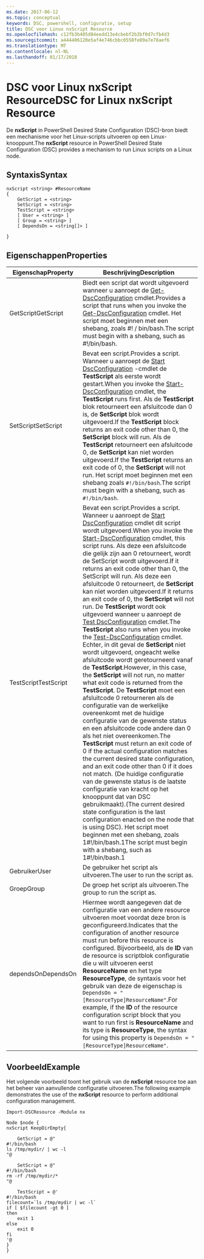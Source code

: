```yaml
---
ms.date: 2017-06-12
ms.topic: conceptual
keywords: DSC, powershell, configuratie, setup
title: DSC voor Linux nxScript Resource
ms.openlocfilehash: c12fb3b405d84eedd13e4cbebf2b2bf0d7cfb4d3
ms.sourcegitcommit: a444406120e5af4e746cbbc0558fe89a7e78aef6
ms.translationtype: MT
ms.contentlocale: nl-NL
ms.lasthandoff: 01/17/2018
---
```

# <a name="dsc-for-linux-nxscript-resource"></a><span data-ttu-id="7bc63-103">DSC voor Linux nxScript Resource</span><span class="sxs-lookup"><span data-stu-id="7bc63-103">DSC for Linux nxScript Resource</span></span>

<span data-ttu-id="7bc63-104">De **nxScript** in PowerShell Desired State Configuration (DSC)-bron biedt een mechanisme voor het Linux-scripts uitvoeren op een Linux-knooppunt.</span><span class="sxs-lookup"><span data-stu-id="7bc63-104">The **nxScript** resource in PowerShell Desired State Configuration (DSC) provides a mechanism to run Linux scripts on a Linux node.</span></span>

## <a name="syntax"></a><span data-ttu-id="7bc63-105">Syntaxis</span><span class="sxs-lookup"><span data-stu-id="7bc63-105">Syntax</span></span>

```
nxScript <string> #ResourceName
{
    GetScript = <string>
    SetScript = <string>
    TestScript = <string>
    [ User = <string> ]
    [ Group = <string> ]
    [ DependsOn = <string[]> ]

}
```

## <a name="properties"></a><span data-ttu-id="7bc63-106">Eigenschappen</span><span class="sxs-lookup"><span data-stu-id="7bc63-106">Properties</span></span>

|  <span data-ttu-id="7bc63-107">Eigenschap</span><span class="sxs-lookup"><span data-stu-id="7bc63-107">Property</span></span> |  <span data-ttu-id="7bc63-108">Beschrijving</span><span class="sxs-lookup"><span data-stu-id="7bc63-108">Description</span></span> | 
|---|---|
| <span data-ttu-id="7bc63-109">GetScript</span><span class="sxs-lookup"><span data-stu-id="7bc63-109">GetScript</span></span>| <span data-ttu-id="7bc63-110">Biedt een script dat wordt uitgevoerd wanneer u aanroept de [Get-DscConfiguration](https://technet.microsoft.com/en-us/library/dn521625.aspx) cmdlet.</span><span class="sxs-lookup"><span data-stu-id="7bc63-110">Provides a script that runs when you invoke the [Get-DscConfiguration](https://technet.microsoft.com/en-us/library/dn521625.aspx) cmdlet.</span></span> <span data-ttu-id="7bc63-111">Het script moet beginnen met een shebang, zoals #! / bin/bash.</span><span class="sxs-lookup"><span data-stu-id="7bc63-111">The script must begin with a shebang, such as #!/bin/bash.</span></span>| 
| <span data-ttu-id="7bc63-112">SetScript</span><span class="sxs-lookup"><span data-stu-id="7bc63-112">SetScript</span></span>| <span data-ttu-id="7bc63-113">Bevat een script.</span><span class="sxs-lookup"><span data-stu-id="7bc63-113">Provides a script.</span></span> <span data-ttu-id="7bc63-114">Wanneer u aanroept de [Start DscConfiguration](https://technet.microsoft.com/en-us/library/dn521623.aspx) -cmdlet de **TestScript** als eerste wordt gestart.</span><span class="sxs-lookup"><span data-stu-id="7bc63-114">When you invoke the [Start-DscConfiguration](https://technet.microsoft.com/en-us/library/dn521623.aspx) cmdlet, the **TestScript** runs first.</span></span> <span data-ttu-id="7bc63-115">Als de **TestScript** blok retourneert een afsluitcode dan 0 is, de **SetScript** blok wordt uitgevoerd.</span><span class="sxs-lookup"><span data-stu-id="7bc63-115">If the **TestScript** block returns an exit code other than 0, the **SetScript** block will run.</span></span> <span data-ttu-id="7bc63-116">Als de **TestScript** retourneert een afsluitcode 0, de **SetScript** kan niet worden uitgevoerd.</span><span class="sxs-lookup"><span data-stu-id="7bc63-116">If the **TestScript** returns an exit code of 0, the **SetScript** will not run.</span></span> <span data-ttu-id="7bc63-117">Het script moet beginnen met een shebang zoals `#!/bin/bash`.</span><span class="sxs-lookup"><span data-stu-id="7bc63-117">The script must begin with a shebang, such as `#!/bin/bash`.</span></span>| 
| <span data-ttu-id="7bc63-118">TestScript</span><span class="sxs-lookup"><span data-stu-id="7bc63-118">TestScript</span></span>| <span data-ttu-id="7bc63-119">Bevat een script.</span><span class="sxs-lookup"><span data-stu-id="7bc63-119">Provides a script.</span></span> <span data-ttu-id="7bc63-120">Wanneer u aanroept de [Start DscConfiguration](https://technet.microsoft.com/en-us/library/dn521623.aspx) cmdlet dit script wordt uitgevoerd.</span><span class="sxs-lookup"><span data-stu-id="7bc63-120">When you invoke the [Start-DscConfiguration](https://technet.microsoft.com/en-us/library/dn521623.aspx) cmdlet, this script runs.</span></span> <span data-ttu-id="7bc63-121">Als deze een afsluitcode die gelijk zijn aan 0 retourneert, wordt de SetScript wordt uitgevoerd.</span><span class="sxs-lookup"><span data-stu-id="7bc63-121">If it returns an exit code other than 0, the SetScript will run.</span></span> <span data-ttu-id="7bc63-122">Als deze een afsluitcode 0 retourneert, de **SetScript** kan niet worden uitgevoerd.</span><span class="sxs-lookup"><span data-stu-id="7bc63-122">If it returns an exit code of 0, the **SetScript** will not run.</span></span> <span data-ttu-id="7bc63-123">De **TestScript** wordt ook uitgevoerd wanneer u aanroept de [Test DscConfiguration](https://technet.microsoft.com/en-us/library/dn407382.aspx) cmdlet.</span><span class="sxs-lookup"><span data-stu-id="7bc63-123">The **TestScript** also runs when you invoke the [Test-DscConfiguration](https://technet.microsoft.com/en-us/library/dn407382.aspx) cmdlet.</span></span> <span data-ttu-id="7bc63-124">Echter, in dit geval de **SetScript** niet wordt uitgevoerd, ongeacht welke afsluitcode wordt geretourneerd vanaf de **TestScript**.</span><span class="sxs-lookup"><span data-stu-id="7bc63-124">However, in this case, the **SetScript** will not run, no matter what exit code is returned from the **TestScript**.</span></span> <span data-ttu-id="7bc63-125">De **TestScript** moet een afsluitcode 0 retourneren als de configuratie van de werkelijke overeenkomt met de huidige configuratie van de gewenste status en een afsluitcode code andere dan 0 als het niet overeenkomen.</span><span class="sxs-lookup"><span data-stu-id="7bc63-125">The **TestScript** must return an exit code of 0 if the actual configuration matches the current desired state configuration, and an exit code other than 0 if it does not match.</span></span> <span data-ttu-id="7bc63-126">(De huidige configuratie van de gewenste status is de laatste configuratie van kracht op het knooppunt dat van DSC gebruikmaakt).</span><span class="sxs-lookup"><span data-stu-id="7bc63-126">(The current desired state configuration is the last configuration enacted on the node that is using DSC).</span></span> <span data-ttu-id="7bc63-127">Het script moet beginnen met een shebang, zoals 1#!/bin/bash.1</span><span class="sxs-lookup"><span data-stu-id="7bc63-127">The script must begin with a shebang, such as 1#!/bin/bash.1</span></span>| 
| <span data-ttu-id="7bc63-128">Gebruiker</span><span class="sxs-lookup"><span data-stu-id="7bc63-128">User</span></span>| <span data-ttu-id="7bc63-129">De gebruiker het script als uitvoeren.</span><span class="sxs-lookup"><span data-stu-id="7bc63-129">The user to run the script as.</span></span>| 
| <span data-ttu-id="7bc63-130">Groep</span><span class="sxs-lookup"><span data-stu-id="7bc63-130">Group</span></span>| <span data-ttu-id="7bc63-131">De groep het script als uitvoeren.</span><span class="sxs-lookup"><span data-stu-id="7bc63-131">The group to run the script as.</span></span>| 
| <span data-ttu-id="7bc63-132">dependsOn</span><span class="sxs-lookup"><span data-stu-id="7bc63-132">DependsOn</span></span> | <span data-ttu-id="7bc63-133">Hiermee wordt aangegeven dat de configuratie van een andere resource uitvoeren moet voordat deze bron is geconfigureerd.</span><span class="sxs-lookup"><span data-stu-id="7bc63-133">Indicates that the configuration of another resource must run before this resource is configured.</span></span> <span data-ttu-id="7bc63-134">Bijvoorbeeld, als de **ID** van de resource is scriptblok configuratie die u wilt uitvoeren eerst **ResourceName** en het type **ResourceType**, de syntaxis voor het gebruik van deze de eigenschap is `DependsOn = "[ResourceType]ResourceName"`.</span><span class="sxs-lookup"><span data-stu-id="7bc63-134">For example, if the **ID** of the resource configuration script block that you want to run first is **ResourceName** and its type is **ResourceType**, the syntax for using this property is `DependsOn = "[ResourceType]ResourceName"`.</span></span>| 

## <a name="example"></a><span data-ttu-id="7bc63-135">Voorbeeld</span><span class="sxs-lookup"><span data-stu-id="7bc63-135">Example</span></span>

<span data-ttu-id="7bc63-136">Het volgende voorbeeld toont het gebruik van de **nxScript** resource toe aan het beheer van aanvullende configuratie uitvoeren.</span><span class="sxs-lookup"><span data-stu-id="7bc63-136">The following example demonstrates the use of the **nxScript** resource to perform additional configuration management.</span></span>

```
Import-DSCResource -Module nx 

Node $node {
nxScript KeepDirEmpty{

    GetScript = @"
#!/bin/bash
ls /tmp/mydir/ | wc -l
"@

    SetScript = @"
#!/bin/bash
rm -rf /tmp/mydir/*
"@

    TestScript = @'
#!/bin/bash
filecount=`ls /tmp/mydir | wc -l`
if [ $filecount -gt 0 ]
then
    exit 1
else
    exit 0
fi
'@
} 
}
```

